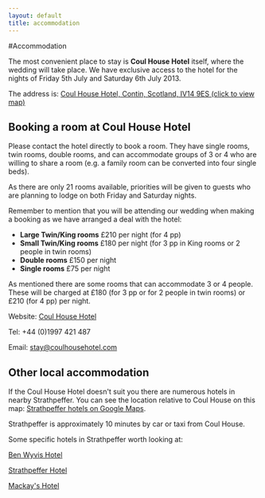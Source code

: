 ```yaml
---
layout: default
title: accommodation
---
```


#Accommodation

The most convenient place to stay is **Coul House Hotel** itself, where the wedding will take place. 
We have exclusive access to the hotel for the nights of Friday 5th July and Saturday 6th July 2013. 

The address is:
[Coul House Hotel, Contin, Scotland, IV14 9ES (click to view map)](https://maps.google.co.uk/maps/ms?msa=0&amp;msid=216947055802982788673.0004c80143f8399bd2190&amp;ie=UTF8&amp;t=m&amp;source=embed&amp;ll=57.585087,-4.476929&amp;spn=0.353352,0.878906&amp;z=10)


## Booking a room at Coul House Hotel

Please contact the hotel directly to book a room. They have single rooms, twin rooms, double rooms, and can accommodate groups of 3 or 4 who are willing to share a room (e.g. a family room can be converted into four single beds).

As there are only 21 rooms available, priorities will be given to guests who are planning to lodge on both Friday and Saturday nights.

Remember to mention that you will be attending our wedding when making a booking as we have arranged a deal with the hotel:

* **Large Twin/King rooms** £210 per night (for 4 pp)
* **Small Twin/King rooms** £180 per night (for 3 pp in King rooms or 2 people in twin rooms)
* **Double rooms** £150 per night
* **Single rooms** £75 per night

As mentioned there are some rooms that can accommodate 3 or 4 people. These will be charged at £180 (for 3 pp or for 2 people in twin rooms) or £210 (for 4 pp) per night.

Website: [Coul House Hotel](http://www.coulhousehotel.com/index.asp)

Tel: +44 (0)1997 421 487

Email: [stay@coulhousehotel.com](mailto:stay@coulhousehotel.com)


## Other local accommodation

If the Coul House Hotel doesn't suit you there are numerous hotels in nearby Strathpeffer. You can see the location relative to Coul House on this map: [Strathpeffer hotels on Google Maps](https://maps.google.com/maps?q=strathpeffer+hotels&hl=en&sll=42.310264,-71.111702&sspn=0.044558,0.090895&hq=hotels&hnear=Strathpeffer,+Highland,+United+Kingdom&t=m&z=14).

Strathpeffer is approximately 10 minutes by car or taxi from Coul House.

Some specific hotels in Strathpeffer worth looking at:

[Ben Wyvis Hotel](http://www.crerarhotels.com/ourhotels/ben_wyvis_hotel/)

[Strathpeffer Hotel](http://strathpefferhotel.co.uk/)

[Mackay's Hotel](http://www.mackaysstrathpeffer.com/)
